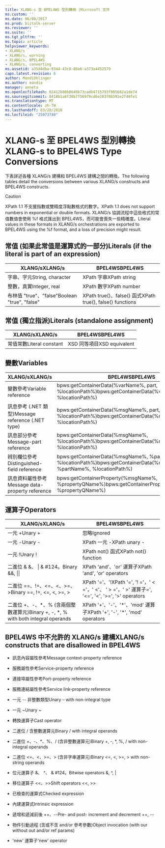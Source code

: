 ```yaml
---
title: XLANG-s 至 BPEL4WS 型別轉換 |Microsoft 文件
ms.custom: ''
ms.date: 06/08/2017
ms.prod: biztalk-server
ms.reviewer: ''
ms.suite: ''
ms.tgt_pltfrm: ''
ms.topic: article
helpviewer_keywords:
- XLANG/s
- XLANG/s, warning
- XLANG/s, BPEL4WS
- XLANG/s, converting
ms.assetid: a35d4dba-9344-43c8-86e6-a373a4452579
caps.latest.revision: 6
author: MandiOhlinger
ms.author: mandia
manager: anneta
ms.openlocfilehash: 02412b86b8649b73cadb4715793f085682a1de74
ms.sourcegitcommit: 8418b1a8f38b7f56979cd6e203f0b591e2f40fe1
ms.translationtype: MT
ms.contentlocale: zh-TW
ms.lasthandoff: 03/28/2018
ms.locfileid: "25973740"
---
```

# <a name="xlang-s-to-bpel4ws-type-conversions"></a><span data-ttu-id="74de7-102">XLANG-s 至 BPEL4WS 型別轉換</span><span class="sxs-lookup"><span data-stu-id="74de7-102">XLANG-s to BPEL4WS Type Conversions</span></span>
<span data-ttu-id="74de7-103">下表詳述各種 XLANG/s 建構和 BPEL4WS 建構之間的轉換。</span><span class="sxs-lookup"><span data-stu-id="74de7-103">The following tables detail the conversions between various XLANG/s constructs and BPEL4WS constructs.</span></span>  
  
> [!CAUTION]
>  <span data-ttu-id="74de7-104">XPath 1.1 不支援指數或雙精度浮點數格式的數字。</span><span class="sxs-lookup"><span data-stu-id="74de7-104">XPath 1.1 does not support numbers in exponential or double formats.</span></span> <span data-ttu-id="74de7-105">XLANG/s 協調流程中這些格式的常值數值會使用 %f 格式匯出到 BPEL4WS，而可能會喪失一些精確度。</span><span class="sxs-lookup"><span data-stu-id="74de7-105">Literal values in these formats in XLANG/s orchestrations are exported to BPEL4WS using the %f format, and a loss of precision might result.</span></span>  
  
## <a name="literals-if-the-literal-is-part-of-an-expression"></a><span data-ttu-id="74de7-106">常值 (如果此常值是運算式的一部分)</span><span class="sxs-lookup"><span data-stu-id="74de7-106">Literals (if the literal is part of an expression)</span></span>  
  
|<span data-ttu-id="74de7-107">XLANG/s</span><span class="sxs-lookup"><span data-stu-id="74de7-107">XLANG/s</span></span>|<span data-ttu-id="74de7-108">BPEL4WS</span><span class="sxs-lookup"><span data-stu-id="74de7-108">BPEL4WS</span></span>|  
|--------------|-------------|  
|<span data-ttu-id="74de7-109">字串、字元</span><span class="sxs-lookup"><span data-stu-id="74de7-109">String, character</span></span>|<span data-ttu-id="74de7-110">XPath 字串</span><span class="sxs-lookup"><span data-stu-id="74de7-110">XPath string</span></span>|  
|<span data-ttu-id="74de7-111">整數，真實</span><span class="sxs-lookup"><span data-stu-id="74de7-111">Integer, real</span></span>|<span data-ttu-id="74de7-112">XPath 數字</span><span class="sxs-lookup"><span data-stu-id="74de7-112">XPath number</span></span>|  
|<span data-ttu-id="74de7-113">布林值 "true"、"false"</span><span class="sxs-lookup"><span data-stu-id="74de7-113">Boolean "true", "false"</span></span>|<span data-ttu-id="74de7-114">XPath true()、false() 函式</span><span class="sxs-lookup"><span data-stu-id="74de7-114">XPath true(), false() functions</span></span>|  
  
## <a name="literals-standalone-assignment"></a><span data-ttu-id="74de7-115">常值 (獨立指派)</span><span class="sxs-lookup"><span data-stu-id="74de7-115">Literals (standalone assignment)</span></span>  
  
|<span data-ttu-id="74de7-116">XLANG/s</span><span class="sxs-lookup"><span data-stu-id="74de7-116">XLANG/s</span></span>|<span data-ttu-id="74de7-117">BPEL4WS</span><span class="sxs-lookup"><span data-stu-id="74de7-117">BPEL4WS</span></span>|  
|--------------|-------------|  
|<span data-ttu-id="74de7-118">常值常數</span><span class="sxs-lookup"><span data-stu-id="74de7-118">Literal constant</span></span>|<span data-ttu-id="74de7-119">XSD 同等項目</span><span class="sxs-lookup"><span data-stu-id="74de7-119">XSD equivalent</span></span>|  
  
## <a name="variables"></a><span data-ttu-id="74de7-120">變數</span><span class="sxs-lookup"><span data-stu-id="74de7-120">Variables</span></span>  
  
|<span data-ttu-id="74de7-121">XLANG/s</span><span class="sxs-lookup"><span data-stu-id="74de7-121">XLANG/s</span></span>|<span data-ttu-id="74de7-122">BPEL4WS</span><span class="sxs-lookup"><span data-stu-id="74de7-122">BPEL4WS</span></span>|  
|--------------|-------------|  
|<span data-ttu-id="74de7-123">變數參考</span><span class="sxs-lookup"><span data-stu-id="74de7-123">Variable reference</span></span>|<span data-ttu-id="74de7-124">bpws:getContainerData(%varName%,  part, %locationPath%)</span><span class="sxs-lookup"><span data-stu-id="74de7-124">bpws:getContainerData(%varName%,  part, %locationPath%)</span></span>|  
|<span data-ttu-id="74de7-125">訊息參考 (.NET 類型)</span><span class="sxs-lookup"><span data-stu-id="74de7-125">Message reference (.NET type)</span></span>|<span data-ttu-id="74de7-126">bpws:getContainerData(%msgName%, part, %locationPath%)</span><span class="sxs-lookup"><span data-stu-id="74de7-126">bpws:getContainerData(%msgName%, part, %locationPath%)</span></span>|  
|<span data-ttu-id="74de7-127">訊息部分參考</span><span class="sxs-lookup"><span data-stu-id="74de7-127">Message-part reference</span></span>|<span data-ttu-id="74de7-128">bpws:getContainerData(%msgName%, %locationPath%)</span><span class="sxs-lookup"><span data-stu-id="74de7-128">bpws:getContainerData(%msgName%, %locationPath%)</span></span>|  
|<span data-ttu-id="74de7-129">辨別欄位參考</span><span class="sxs-lookup"><span data-stu-id="74de7-129">Distinguished-field reference</span></span>|<span data-ttu-id="74de7-130">bpws:getContainerData(%msgName%, %partName%, %locationPath%)</span><span class="sxs-lookup"><span data-stu-id="74de7-130">bpws:getContainerData(%msgName%, %partName%, %locationPath%)</span></span>|  
|<span data-ttu-id="74de7-131">訊息資料屬性參考</span><span class="sxs-lookup"><span data-stu-id="74de7-131">Message data-property reference</span></span>|<span data-ttu-id="74de7-132">bpws:getContainerProperty(%msgName%, %propertyQName%)</span><span class="sxs-lookup"><span data-stu-id="74de7-132">bpws:getContainerProperty(%msgName%, %propertyQName%)</span></span>|  
  
## <a name="operators"></a><span data-ttu-id="74de7-133">運算子</span><span class="sxs-lookup"><span data-stu-id="74de7-133">Operators</span></span>  
  
|<span data-ttu-id="74de7-134">XLANG/s</span><span class="sxs-lookup"><span data-stu-id="74de7-134">XLANG/s</span></span>|<span data-ttu-id="74de7-135">BPEL4WS</span><span class="sxs-lookup"><span data-stu-id="74de7-135">BPEL4WS</span></span>|  
|--------------|-------------|  
|<span data-ttu-id="74de7-136">一元 +</span><span class="sxs-lookup"><span data-stu-id="74de7-136">Unary +</span></span>|<span data-ttu-id="74de7-137">忽略</span><span class="sxs-lookup"><span data-stu-id="74de7-137">Ignored</span></span>|  
|<span data-ttu-id="74de7-138">一元 -</span><span class="sxs-lookup"><span data-stu-id="74de7-138">Unary -</span></span>|<span data-ttu-id="74de7-139">XPath 一元 -</span><span class="sxs-lookup"><span data-stu-id="74de7-139">XPath unary -</span></span>|  
|<span data-ttu-id="74de7-140">一元 !</span><span class="sxs-lookup"><span data-stu-id="74de7-140">Unary !</span></span>|<span data-ttu-id="74de7-141">XPath not() 函式</span><span class="sxs-lookup"><span data-stu-id="74de7-141">XPath not() function</span></span>|  
|<span data-ttu-id="74de7-142">二進位 & &、 &#124; & #124。</span><span class="sxs-lookup"><span data-stu-id="74de7-142">Binary &&, &#124;&#124;</span></span>|<span data-ttu-id="74de7-143">XPath 'and'、'or' 運算子</span><span class="sxs-lookup"><span data-stu-id="74de7-143">XPath 'and', 'or' operators</span></span>|  
|<span data-ttu-id="74de7-144">二進位 ==、!=、<=、<、>=、></span><span class="sxs-lookup"><span data-stu-id="74de7-144">Binary ==, !=, <=, <, >=, ></span></span>|<span data-ttu-id="74de7-145">XPath '='、'!</span><span class="sxs-lookup"><span data-stu-id="74de7-145">XPath '=', '!</span></span> <span data-ttu-id="74de7-146">='，' < ='，' <'、 ' > ='，' >' 運算子</span><span class="sxs-lookup"><span data-stu-id="74de7-146">=', '<=', '<', '>=', '>' operators</span></span>|  
|<span data-ttu-id="74de7-147">二進位 +、-、\*、% (含兩個整數運算元)</span><span class="sxs-lookup"><span data-stu-id="74de7-147">Binary +, -, \*, % with both integral operands</span></span>|<span data-ttu-id="74de7-148">XPath '+'、'-'、'\*'、'mod' 運算子</span><span class="sxs-lookup"><span data-stu-id="74de7-148">XPath '+', '-', '\*', 'mod' operators</span></span>|  
  
## <a name="xlangs-constructs-that-are-disallowed-in-bpel4ws"></a><span data-ttu-id="74de7-149">BPEL4WS 中不允許的 XLANG/s 建構</span><span class="sxs-lookup"><span data-stu-id="74de7-149">XLANG/s constructs that are disallowed in BPEL4WS</span></span>  
  
-   <span data-ttu-id="74de7-150">訊息內容屬性參考</span><span class="sxs-lookup"><span data-stu-id="74de7-150">Message context-property reference</span></span>  
  
-   <span data-ttu-id="74de7-151">服務屬性參考</span><span class="sxs-lookup"><span data-stu-id="74de7-151">Service-property reference</span></span>  
  
-   <span data-ttu-id="74de7-152">連接埠屬性參考</span><span class="sxs-lookup"><span data-stu-id="74de7-152">Port-property reference</span></span>  
  
-   <span data-ttu-id="74de7-153">服務連結屬性參考</span><span class="sxs-lookup"><span data-stu-id="74de7-153">Service link-property reference</span></span>  
  
-   <span data-ttu-id="74de7-154">一元 -- 非整數類型</span><span class="sxs-lookup"><span data-stu-id="74de7-154">Unary – with non-integral type</span></span>  
  
-   <span data-ttu-id="74de7-155">一元 ~</span><span class="sxs-lookup"><span data-stu-id="74de7-155">Unary ~</span></span>  
  
-   <span data-ttu-id="74de7-156">轉換運算子</span><span class="sxs-lookup"><span data-stu-id="74de7-156">Cast operator</span></span>  
  
-   <span data-ttu-id="74de7-157">二進位 / 含整數運算元</span><span class="sxs-lookup"><span data-stu-id="74de7-157">Binary / with integral operands</span></span>  
  
-   <span data-ttu-id="74de7-158">二進位 +、-、\*、%、/ (含非整數運算元)</span><span class="sxs-lookup"><span data-stu-id="74de7-158">Binary +, -, \*, %, / with non-integral operands</span></span>  
  
-   <span data-ttu-id="74de7-159">二進位 <=、<、>=、> (含非字串運算元)</span><span class="sxs-lookup"><span data-stu-id="74de7-159">Binary <=, <, >=, > with non-string operands</span></span>  
  
-   <span data-ttu-id="74de7-160">位元運算子 &、 ^、 & #124。</span><span class="sxs-lookup"><span data-stu-id="74de7-160">Bitwise operators &, ^, &#124;</span></span>  
  
-   <span data-ttu-id="74de7-161">移位運算子 <<、>></span><span class="sxs-lookup"><span data-stu-id="74de7-161">Shift operators <<, >></span></span>  
  
-   <span data-ttu-id="74de7-162">已檢查的運算式</span><span class="sxs-lookup"><span data-stu-id="74de7-162">Checked expression</span></span>  
  
-   <span data-ttu-id="74de7-163">內建運算式</span><span class="sxs-lookup"><span data-stu-id="74de7-163">Intrinsic expression</span></span>  
  
-   <span data-ttu-id="74de7-164">遞增和遞減前後 ++、--</span><span class="sxs-lookup"><span data-stu-id="74de7-164">Pre- and post- increment and decrement ++, --</span></span>  
  
-   <span data-ttu-id="74de7-165">物件引動過程 (含或不含 and/or 參考參數)</span><span class="sxs-lookup"><span data-stu-id="74de7-165">Object invocation (with our without out and/or ref params)</span></span>  
  
-   <span data-ttu-id="74de7-166">'new' 運算子</span><span class="sxs-lookup"><span data-stu-id="74de7-166">'new' operator</span></span>